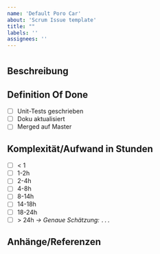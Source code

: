 ```yaml
---
name: 'Default Poro Car'
about: 'Scrum Issue template'
title: ""
labels: ''
assignees: ''
---
```


# <!-- `Issue Name` -->

## Beschreibung

<!-- kurze beschreibung des issues pog-->

## Definition Of Done

- [ ] Unit-Tests geschrieben
- [ ] Doku aktualisiert
- [ ] Merged auf Master

## Komplexität/Aufwand in Stunden

- [ ] < 1
- [ ] 1-2h
- [ ] 2-4h
- [ ] 4-8h
- [ ] 8-14h
- [ ] 14-18h
- [ ] 18-24h
- [ ] \> 24h
  _→ Genaue Schätzung: `...`_

## Anhänge/Referenzen

<!--![Poro Car](src/poro_car.png)-->